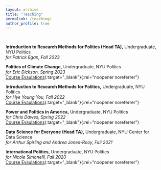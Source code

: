 ```yaml
---
layout: archive
title: "Teaching"
permalink: /teaching/
author_profile: true
---
```


&nbsp;

**Introduction to Research Methods for Politics (Head TA),** Undergraduate, NYU Politics\
*for Patrick Egan, Fall 2023*

**Politics of Climate Change,** Undergraduate, NYU Politics\
*for Eric Dickson, Spring 2023*\
[Course Evaulations](https://www.dropbox.com/scl/fi/srpzb2a6bzo6bwntewxnw/climate_change.pdf?rlkey=a5bhg5g491dxkdlrh4p1zqlv1&dl=0){:target="_blank"}{:rel="noopener noreferrer"}

**Introduction to Research Methods for Politics,** Undergraduate, NYU Politics\
*for Hye Young You, Fall 2022*\
[Course Evaulations](https://www.dropbox.com/scl/fi/n7txu1oni6wi1i3g96bnu/research_methodsF22.pdf?rlkey=thslroiuwfice9iyt5b7lmpty&dl=0){:target="_blank"}{:rel="noopener noreferrer"}

**Power and Politics in America,** Undergraduate, NYU Politics\
*for Chris Dawes, Spring 2022*\
[Course Evaulations](https://www.dropbox.com/s/tjyfd2r02uybf49/Power_and_politics.pdf?dl=0){:target="_blank"}{:rel="noopener noreferrer"}

**Data Science for Everyone (Head TA),** Undergraduate, NYU Center for Data Science\
*for Arthur Spirling and Andrea Jones-Rooy, Fall 2021*

**International Politics,** Undergraduate, NYU Politics\
*for Nicole Simonelli, Fall 2020*\
[Course Evaulations](https://www.dropbox.com/s/1f0z6u71ax644ms/international_politics.pdf?dl=0){:target="_blank"}{:rel="noopener noreferrer"}
